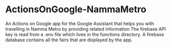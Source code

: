 # ActionsOnGoogle-NammaMetro
An Actions on Google app for the Google Assistant that helps you with travelling in Namma Metro by providing related information
The firebase API key is read from a .env file which lives in the functions directory.
A firebase database contains all the fairs that are displayed by the app.
